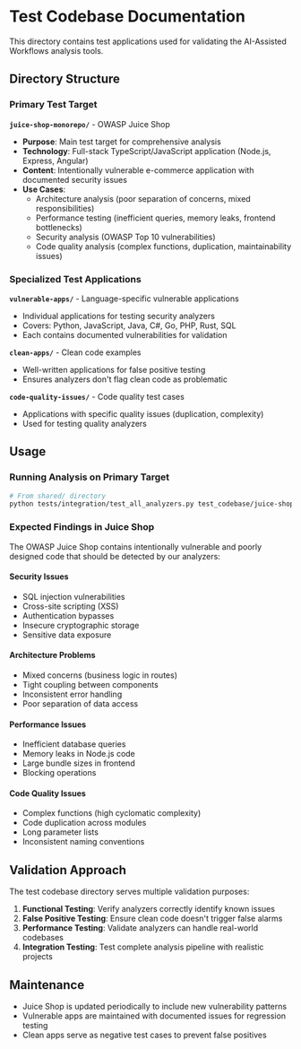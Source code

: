 # Test Codebase Documentation

This directory contains test applications used for validating the AI-Assisted Workflows analysis tools.

## Directory Structure

### Primary Test Target

**`juice-shop-monorepo/`** - OWASP Juice Shop
- **Purpose**: Main test target for comprehensive analysis
- **Technology**: Full-stack TypeScript/JavaScript application (Node.js, Express, Angular)
- **Content**: Intentionally vulnerable e-commerce application with documented security issues
- **Use Cases**:
  - Architecture analysis (poor separation of concerns, mixed responsibilities)
  - Performance testing (inefficient queries, memory leaks, frontend bottlenecks)
  - Security analysis (OWASP Top 10 vulnerabilities)
  - Code quality analysis (complex functions, duplication, maintainability issues)

### Specialized Test Applications

**`vulnerable-apps/`** - Language-specific vulnerable applications
- Individual applications for testing security analyzers
- Covers: Python, JavaScript, Java, C#, Go, PHP, Rust, SQL
- Each contains documented vulnerabilities for validation

**`clean-apps/`** - Clean code examples
- Well-written applications for false positive testing
- Ensures analyzers don't flag clean code as problematic

**`code-quality-issues/`** - Code quality test cases
- Applications with specific quality issues (duplication, complexity)
- Used for testing quality analyzers

## Usage

### Running Analysis on Primary Target

```bash
# From shared/ directory
python tests/integration/test_all_analyzers.py test_codebase/juice-shop-monorepo
```

### Expected Findings in Juice Shop

The OWASP Juice Shop contains intentionally vulnerable and poorly designed code that should be detected by our analyzers:

#### Security Issues
- SQL injection vulnerabilities
- Cross-site scripting (XSS)
- Authentication bypasses
- Insecure cryptographic storage
- Sensitive data exposure

#### Architecture Problems
- Mixed concerns (business logic in routes)
- Tight coupling between components
- Inconsistent error handling
- Poor separation of data access

#### Performance Issues
- Inefficient database queries
- Memory leaks in Node.js code
- Large bundle sizes in frontend
- Blocking operations

#### Code Quality Issues
- Complex functions (high cyclomatic complexity)
- Code duplication across modules
- Long parameter lists
- Inconsistent naming conventions

## Validation Approach

The test codebase directory serves multiple validation purposes:

1. **Functional Testing**: Verify analyzers correctly identify known issues
2. **False Positive Testing**: Ensure clean code doesn't trigger false alarms
3. **Performance Testing**: Validate analyzers can handle real-world codebases
4. **Integration Testing**: Test complete analysis pipeline with realistic projects

## Maintenance

- Juice Shop is updated periodically to include new vulnerability patterns
- Vulnerable apps are maintained with documented issues for regression testing
- Clean apps serve as negative test cases to prevent false positives
